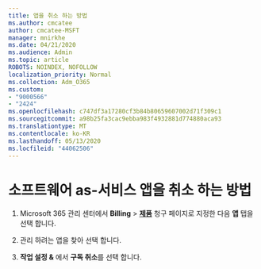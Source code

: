 ```yaml
---
title: 앱을 취소 하는 방법
ms.author: cmcatee
author: cmcatee-MSFT
manager: mnirkhe
ms.date: 04/21/2020
ms.audience: Admin
ms.topic: article
ROBOTS: NOINDEX, NOFOLLOW
localization_priority: Normal
ms.collection: Adm_O365
ms.custom:
- "9000566"
- "2424"
ms.openlocfilehash: c747df3a17280cf3b84b80659607002d71f309c1
ms.sourcegitcommit: a98b25fa3cac9ebba983f4932881d774880aca93
ms.translationtype: MT
ms.contentlocale: ko-KR
ms.lasthandoff: 05/13/2020
ms.locfileid: "44062506"
---
```

# <a name="how-to-cancel-software-as-a-service-apps"></a>소프트웨어 as-서비스 앱을 취소 하는 방법 

1. Microsoft 365 관리 센터에서 **Billing**  >  **[제품](https://go.microsoft.com/fwlink/p/?linkid=842054)** 청구 페이지로 지정한 다음 **앱** 탭을 선택 합니다.

2. 관리 하려는 앱을 찾아 선택 합니다.

3. **작업 설정 &** 에서 **구독 취소**를 선택 합니다.